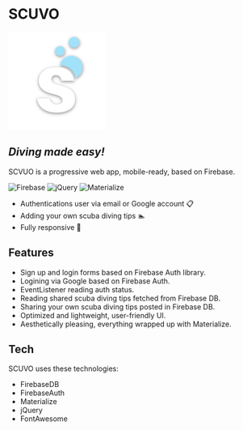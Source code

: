 # SCUVO
![SCUVO](https://raw.githubusercontent.com/FoxSaysDerp/scuvo-app/master/favicons/android-chrome-192x192.png)
## _Diving made easy!_

SCVUO is a progressive web app, mobile-ready, based on Firebase.

![Firebase](https://img.shields.io/badge/firebase-5.6.0-orange)
![jQuery](https://img.shields.io/badge/jQuery-2.1.1-blue)
![Materialize](https://img.shields.io/badge/Materialize-1.0.0-red)

- Authentications user via email or Google account 📋
- Adding your own scuba diving tips 🏊
- Fully responsive 📱

## Features
- Sign up and login forms based on Firebase Auth library.
- Logining via Google based on Firebase Auth.
- EventListener reading auth status.
- Reading shared scuba diving tips fetched from Firebase DB.
- Sharing your own scuba diving tips posted in Firebase DB.
- Optimized and lightweight, user-friendly UI.
- Aesthetically pleasing, everything wrapped up with Materialize.

## Tech
SCUVO uses these technologies:
- FirebaseDB
- FirebaseAuth
- Materialize
- jQuery
- FontAwesome
